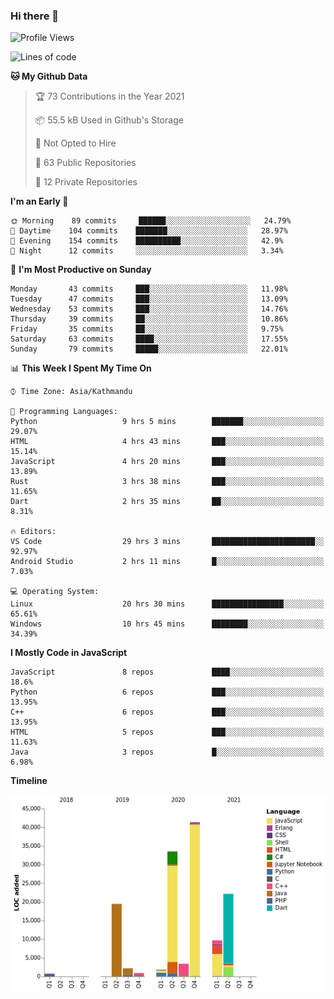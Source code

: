 ### Hi there 👋


<!--START_SECTION:waka-->
![Profile Views](http://img.shields.io/badge/Profile%20Views-1-blue)

![Lines of code](https://img.shields.io/badge/From%20Hello%20World%20I%27ve%20Written-135798%20lines%20of%20code-blue)

**🐱 My Github Data** 

> 🏆 73 Contributions in the Year 2021
 > 
> 📦 55.5 kB Used in Github's Storage 
 > 
> 🚫 Not Opted to Hire
 > 
> 📜 63 Public Repositories 
 > 
> 🔑 12 Private Repositories  
 > 
**I'm an Early 🐤** 

```text
🌞 Morning    89 commits     ██████░░░░░░░░░░░░░░░░░░░   24.79% 
🌆 Daytime    104 commits    ███████░░░░░░░░░░░░░░░░░░   28.97% 
🌃 Evening    154 commits    ██████████░░░░░░░░░░░░░░░   42.9% 
🌙 Night      12 commits     ░░░░░░░░░░░░░░░░░░░░░░░░░   3.34%

```
📅 **I'm Most Productive on Sunday** 

```text
Monday       43 commits     ███░░░░░░░░░░░░░░░░░░░░░░   11.98% 
Tuesday      47 commits     ███░░░░░░░░░░░░░░░░░░░░░░   13.09% 
Wednesday    53 commits     ███░░░░░░░░░░░░░░░░░░░░░░   14.76% 
Thursday     39 commits     ██░░░░░░░░░░░░░░░░░░░░░░░   10.86% 
Friday       35 commits     ██░░░░░░░░░░░░░░░░░░░░░░░   9.75% 
Saturday     63 commits     ████░░░░░░░░░░░░░░░░░░░░░   17.55% 
Sunday       79 commits     █████░░░░░░░░░░░░░░░░░░░░   22.01%

```


📊 **This Week I Spent My Time On** 

```text
⌚︎ Time Zone: Asia/Kathmandu

💬 Programming Languages: 
Python                   9 hrs 5 mins        ███████░░░░░░░░░░░░░░░░░░   29.07% 
HTML                     4 hrs 43 mins       ███░░░░░░░░░░░░░░░░░░░░░░   15.14% 
JavaScript               4 hrs 20 mins       ███░░░░░░░░░░░░░░░░░░░░░░   13.89% 
Rust                     3 hrs 38 mins       ███░░░░░░░░░░░░░░░░░░░░░░   11.65% 
Dart                     2 hrs 35 mins       ██░░░░░░░░░░░░░░░░░░░░░░░   8.31%

🔥 Editors: 
VS Code                  29 hrs 3 mins       ███████████████████████░░   92.97% 
Android Studio           2 hrs 11 mins       █░░░░░░░░░░░░░░░░░░░░░░░░   7.03%

💻 Operating System: 
Linux                    20 hrs 30 mins      ████████████████░░░░░░░░░   65.61% 
Windows                  10 hrs 45 mins      ████████░░░░░░░░░░░░░░░░░   34.39%

```

**I Mostly Code in JavaScript** 

```text
JavaScript               8 repos             ████░░░░░░░░░░░░░░░░░░░░░   18.6% 
Python                   6 repos             ███░░░░░░░░░░░░░░░░░░░░░░   13.95% 
C++                      6 repos             ███░░░░░░░░░░░░░░░░░░░░░░   13.95% 
HTML                     5 repos             ███░░░░░░░░░░░░░░░░░░░░░░   11.63% 
Java                     3 repos             █░░░░░░░░░░░░░░░░░░░░░░░░   6.98%

```


**Timeline**

![Chart not found](https://raw.githubusercontent.com/voidash/voidash/main/charts/bar_graph.png) 


<!--END_SECTION:waka-->


<!--
**voidash/voidash** is a ✨ _special_ ✨ repository because its `README.md` (this file) appears on your GitHub profile.

Here are some ideas to get you started:

- 🔭 I’m currently working on ...
- 🌱 I’m currently learning ...
- 👯 I’m looking to collaborate on ...
- 🤔 I’m looking for help with ...
- 💬 Ask me about ...
- 📫 How to reach me: ...
- 😄 Pronouns: ...
- ⚡ Fun fact: ...
-->
